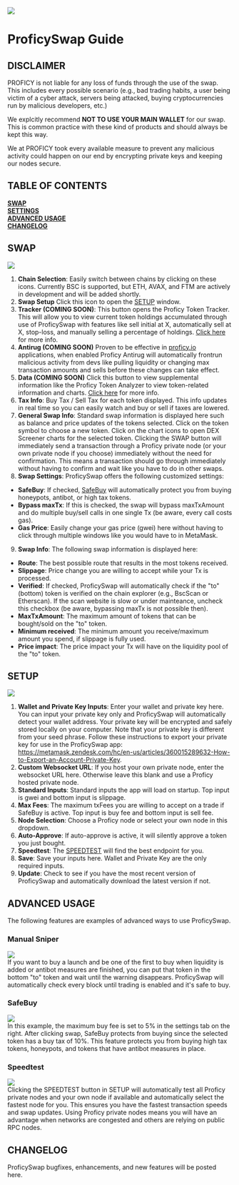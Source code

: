 ![](pictures/proficy_banner.png)

# ProficySwap Guide

## DISCLAIMER  
PROFICY is not liable for any loss of funds through the use of the swap. This includes every possible scenario (e.g., bad trading habits, a user being victim of a cyber attack, servers being attacked, buying cryptocurrencies run by malicious developers, etc.)  

We explcitly recommend **NOT TO USE YOUR MAIN WALLET** for our swap. This is common practice with these kind of products and should always be kept this way.  

We at PROFICY took every available measure to prevent any malicious activity could happen on our end by encrypting private keys and keeping our nodes secure.  

## TABLE OF CONTENTS
[**SWAP**](#swap)  
[**SETTINGS**](#settings)  
[**ADVANCED USAGE**](#advanced-usage)  
[**CHANGELOG**](#changelog)  


## SWAP  

![](pictures/swap.png)  

1.	**Chain Selection**: Easily switch between chains by clicking on these icons. Currently BSC is supported, but ETH, AVAX, and FTM are actively in development and will be added shortly.
2.	**Swap Setup** Click this icon to open the [SETUP](#setup) window.
3.	**Tracker (COMING SOON)**: This button opens the Proficy Token Tracker. This will allow you to view current token holdings accumulated through use of ProficySwap with features like sell initial at X, automatically sell at X, stop-loss, and manually selling a percentage of holdings. [Click here](https://www.proficy.io/whitepaper.pdf#page=5) for more info.
4.	**Antirug (COMING SOON)** Proven to be effective in [proficy.io](https://www.proficy.io) applications, when enabled Proficy Antirug will automatically frontrun malicious activity from devs like pulling liquidity or changing max transaction amounts and sells before these changes can take effect.
5.	**Data (COMING SOON)** Click this button to view supplemental information like the Proficy Token Analyzer to view token-related information and charts. [Click here](https://www.proficy.io/whitepaper.pdf#page=5) for more info.
6.	**Tax Info**: Buy Tax / Sell Tax for each token displayed. This info updates in real time so you can easily watch and buy or sell if taxes are lowered.
7. **General Swap Info**: Standard swap information is displayed here such as balance and price updates of the tokens selected. Click on the token symbol to choose a new token. Click on the chart icons to open DEX Screener charts for the selected token. Clicking the SWAP button will immediately send a transaction through a Proficy private node (or your own private node if you choose) immediately without the need for confirmation. This means a transaction should go through immediately without having to confirm and wait like you have to do in other swaps.
8. **Swap Settings**: ProficySwap offers the following customized settings:  
- **SafeBuy**: If checked, [SafeBuy](#safebuy) will automatically protect you from buying honeypots, antibot, or high tax tokens. 
- **Bypass maxTx**: If this is checked, the swap will bypass maxTxAmount and do multiple buy/sell calls in one single Tx (be aware, every call costs gas).
- **Gas Price**: Easily change your gas price (gwei) here without having to click through multiple windows like you would have to in MetaMask. 
9. **Swap Info**: The following swap information is displayed here:
- **Route**: The best possible route that results in the most tokens received.
- **Slippage**: Price change you are willing to accept while your Tx is processed.
- **Verified**: If checked, ProficySwap will automatically check if the "to" (bottom) token is verified on the chain explorer (e.g., BscScan or Etherscan). If the scan website is slow or under mainteance, uncheck this checkbox (be aware, bypassing maxTx is not possible then).
- **MaxTxAmount**: The maximum amount of tokens that can be bought/sold on the "to" token. 
- **Minimum received**: The minimum amount you receive/maximum amount you spend, if slippage is fully used. 
- **Price impact**: The price impact your Tx will have on the liquidity pool of the "to" token.

## SETUP

![](pictures/setup.png)  
1. **Wallet and Private Key Inputs**: Enter your wallet and private key here. You can input your private key only and ProficySwap will automatically detect your wallet address. Your private key will be encrypted and safely stored locally on your computer. Note that your private key is different from your seed phrase. Follow these instructions to export your private key for use in the ProficySwap app: https://metamask.zendesk.com/hc/en-us/articles/360015289632-How-to-Export-an-Account-Private-Key.
2. **Custom Websocket URL**: If you host your own private node, enter the websocket URL here. Otherwise leave this blank and use a Proficy hosted private node.
3. **Standard Inputs**: Standard inputs the app will load on startup. Top input is gwei and bottom input is slippage.
4. **Max Fees**: The maximum txFees you are willing to accept on a trade if SafeBuy is active. Top input is buy fee and bottom input is sell fee.  
5. **Node Selection**: Choose a Proficy node or select your own node in this dropdown.
6. **Auto-Approve**: If auto-approve is active, it will silently approve a token you just bought.  
7. **Speedtest**: The [SPEEDTEST](#speedtest) will find the best endpoint for you.
8. **Save**: Save your inputs here. Wallet and Private Key are the only required inputs.
9. **Update**: Check to see if you have the most recent version of ProficySwap and automatically download the latest version if not. 


## ADVANCED USAGE
The following features are examples of advanced ways to use ProficySwap.
### Manual Sniper
![](pictures/manual.png)  
If you want to buy a launch and be one of the first to buy when liquidity is added or antibot measures are finished, you can put that token in the bottom "to" token and wait until the warning disappears. ProficySwap will automatically check every block until trading is enabled and it's safe to buy. 

### SafeBuy
![](pictures/safebuy.png)  
In this example, the maximum buy fee is set to 5% in the settings tab on the right. After clicking swap, SafeBuy protects from buying since the selected token has a buy tax of 10%. This feature protects you from buying high tax tokens, honeypots, and tokens that have antibot measures in place. 

### Speedtest
![](pictures/speedtest.png)  
Clicking the SPEEDTEST button in SETUP will automatically test all Proficy private nodes and your own node if available and automatically select the fastest node for you. This ensures you have the fastest transaction speeds and swap updates. Using Proficy private nodes means you will have an advantage when networks are congested and others are relying on public RPC nodes.

## CHANGELOG
ProficySwap bugfixes, enhancements, and new features will be posted here. 








